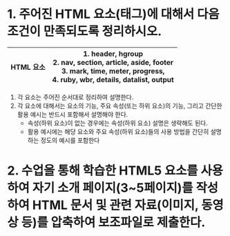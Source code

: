 # 1. 주어진 HTML 요소(태그)에 대해서 다음 조건이 만족되도록 정리하시오.
| HTML 요소 | 1. header, hgroup <br>2. nav, section, article, aside, footer <br>3. mark, time, meter, progress, <br>4. ruby, wbr, details, datalist, output |
| --------- | --- |

1. 각 요소는 주어진 순서대로 정리하여 설명한다. 
2. 각 요소에 대해서는 요소의 기능, 주요 속성(또는 하위 요소)의 기능, 그리고 간단한 활용 예시는 반드시 포함해서 설명해야 한다. 
	- 속성(하위 요소)이 없는 경우에는 속성(하위 요소) 설명은 생략해도 된다.
	- 활용 예시에는 해당 요소와 주요 속성(하위 요소)들의 사용 방법을 간단히 설명하는 정도의 예시를 포함한다






# 2. 수업을 통해 학습한 HTML5 요소를 사용하여 자기 소개 페이지(3~5페이지)를 작성하여 HTML 문서 및 관련 자료(이미지, 동영상 등)를 압축하여 보조파일로 제출한다.


